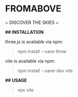 # FROMABOVE  
~ DISCOVER THE SKIES ~



**## INSTALLATION**

three.js is available via npm:

> npm install --save three


vite is available via npm:

> npm install --save-dev vite


**## USAGE**

>npx vite







